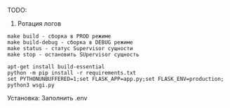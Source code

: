 TODO:
1. Ротация логов

````
make build - сборка в PROD режиме
make build-debug - сборка в DEBUG режиме
make status - статус Supervisor сущности
make stop - остановить SUpervisor сущность
````

````
apt-get install build-essential
python -m pip install -r requirements.txt
set PYTHONUNBUFFERED=1;set FLASK_APP=app.py;set FLASK_ENV=production; python3 wsgi.py
````

Установка:
Заполнить .env